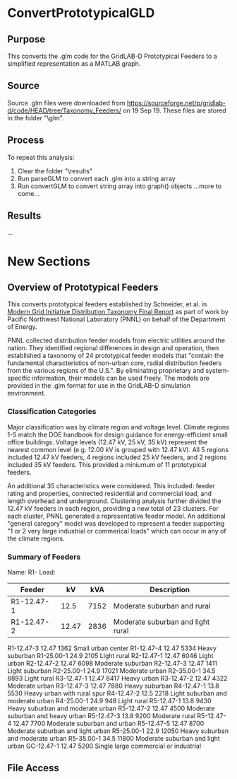 # ConvertPrototypicalGLD
## Purpose
This converts the .glm code for the GridLAB-D Prototypical Feeders to a simplified representation as a MATLAB graph. 

## Source
Source .glm files were downloaded from  https://sourceforge.net/p/gridlab-d/code/HEAD/tree/Taxonomy_Feeders/ on 19 Sep 19. These files are stored in the folder "\glm".

## Process
To repeat this analysis:
1. Clear the folder "\results"
2. Run parseGLM to convert each .glm into a string array
3. Run convertGLM to convert string array into graph() objects
...more to come...


## Results
...


# New Sections


## Overview of Prototypical Feeders
This converts prototypical feeders established by Schneider, et al. in [Modern Grid Initiative Distribution Taxonomy Final Report](https://www.osti.gov/biblio/1040684-modern-grid-initiative-distribution-taxonomy-final-report) as part of work by Pacific Northwest National Laboratory (PNNL) on behalf of the Department of Energy.

PNNL collected distribution feeder models from electric utilities around the nation. They identified regional differences in design and operation, then established a taxonomy of 24 prototypical feeder models that "contain the fundamental characteristics of non-urban core, radial distribution feeders from the various regions of the U.S.". By eliminating proprietary and system-specific information, their models can be used freely. The models are provided in the .glm format for use in the GridLAB-D simulation environment.

### Classification Categories
Major classification was by climate region and voltage level. Climate regions 1-5 match the DOE handbook for design guidance for energy-efficient small office buildings. Voltage levels (12.47 kV, 25 kV, 35 kV) represent the nearest common level (e.g. 12.00 kV is grouped with 12.47 kV). All 5 regions included 12.47 kV feeders, 4 regions included 25 kV feeders, and 2 regions included 35 kV feeders. This provided a miniumum of 11 prototypical feeders.

An additional 35 characteristics were considered. This included: feeder rating and properties, connected residential and commercial load, and length overhead and underground. Clustering analysis further divided the 12.47 kV feeders in each region, providing a new total of 23 clusters. For each cluster, PNNL generated a representative feeder model. An additional "general category" model was developed to represent a feeder supporting "1 or 2 very large industrial or commerical loads" which can occur in any of the climate regions.

### Summary of Feeders

Name: R1-
Load:

| Feeder		| kV		| kVA	| Description 						|
|-----------|-----------|-------|-----------------------------------|
| R1-12.47-1	| 12.5	| 7152	|Moderate suburban and rural		|
| R1-12.47-2	| 12.47	| 2836	|Moderate suburban and light rural	|



R1-12.47-3	12.47	1362	Small urban center
R1-12.47-4	12.47	5334	Heavy suburban
R1-25.00-1	24.9	2105	Light rural
R2-12.47-1	12.47	6046	Light urban
R2-12.47-2	12.47	6098	Moderate suburban
R2-12.47-3	12.47	1411	Light suburban
R2-25.00-1	24.9	17021	Moderate urban
R2-35.00-1	34.5	8893	Light rural
R3-12.47-1	12.47	8417	Heavy urban
R3-12.47-2	12.47	4322	Moderate urban
R3-12.47-3	12.47	7880	Heavy suburban
R4-12.47-1	13.8	5530	Heavy urban with rural spur
R4-12.47-2	12.5	2218	Light suburban and moderate urban
R4-25.00-1	24.9	948	Light rural
R5-12.47-1	13.8	9430	Heavy suburban and moderate urban
R5-12.47-2	12.47	4500	Moderate suburban and heavy urban
R5-12.47-3	13.8	9200	Moderate rural
R5-12.47-4	12.47	7700	Moderate suburban and urban
R5-12.47-5	12.47	8700	Moderate suburban and light urban
R5-25.00-1	22.9	12050	Heavy suburban and moderate urban
R5-35.00-1	34.5	11800	Moderate suburban and light urban
GC-12.47-1	12.47	5200	Single large commercial or industrial



## File Access


